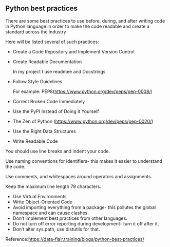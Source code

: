 ## Python best practices

There are some best practices to use before, during, and after writing code in Python language in order to make the code readable and create a standard across the industry

Here will be listed several of such practices:
* Create a Code Repository and Implement Version Control
* Create Readable Documentation

  In my project I use readmee and Docstrings

* Follow Style Guidelines

  For example: PEP8(https://www.python.org/dev/peps/pep-0008/)

*  Correct Broken Code Immediately
*  Use the PyPI Instead of Doing it Yourself
*  The Zen of Python (https://www.python.org/dev/peps/pep-0020/)
*  Use the Right Data Structures
*  Write Readable Code
  
  You should use line breaks and indent your code.
  
  Use naming conventions for identifiers- this makes it easier to understand the code.
  
  Use comments, and whitespaces around operators and assignments.
  
  Keep the maximum line length 79 characters.

*   Use Virtual Environments
*   Write Object-Oriented Code
*   Avoid importing everything from a package- this pollutes the global namespace and can cause clashes.
*   Don’t implement best practices from other languages.
*   Do not turn off error reporting during development- turn it off after it.
*   Don’t alter sys.path, use distutils for that.


Reference:https://data-flair.training/blogs/python-best-practices/
